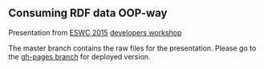 ## Consuming RDF data OOP-way

Presentation from [ESWC 2015](http://2015.eswc-conferences.org) [developers workshop](http://eswc2015.semdev.org/)

The master branch contains the raw files for the presentation. Please go to the [gh-pages branch](../../) for deployed version.
